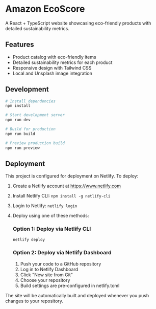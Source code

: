 # Amazon EcoScore

A React + TypeScript website showcasing eco-friendly products with detailed sustainability metrics.

## Features

- Product catalog with eco-friendly items
- Detailed sustainability metrics for each product
- Responsive design with Tailwind CSS
- Local and Unsplash image integration

## Development

```bash
# Install dependencies
npm install

# Start development server
npm run dev

# Build for production
npm run build

# Preview production build
npm run preview
```

## Deployment

This project is configured for deployment on Netlify. To deploy:

1. Create a Netlify account at https://www.netlify.com
2. Install Netlify CLI: `npm install -g netlify-cli`
3. Login to Netlify: `netlify login`
4. Deploy using one of these methods:

   ### Option 1: Deploy via Netlify CLI
   ```bash
   netlify deploy
   ```

   ### Option 2: Deploy via Netlify Dashboard
   1. Push your code to a GitHub repository
   2. Log in to Netlify Dashboard
   3. Click "New site from Git"
   4. Choose your repository
   5. Build settings are pre-configured in netlify.toml

The site will be automatically built and deployed whenever you push changes to your repository.
